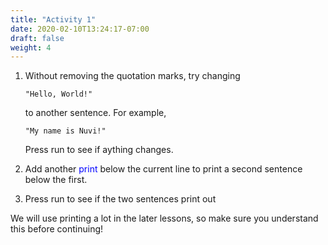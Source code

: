 ```yaml
---
title: "Activity 1"
date: 2020-02-10T13:24:17-07:00
draft: false
weight: 4
---
```


1. Without removing the quotation marks, try changing 
    ```
    "Hello, World!"
    ```
    to another sentence. For example, 

    ```
    "My name is Nuvi!"
    ```

    Press run to see if aything changes. 

2. Add another <font color="blue">print</font> below the current line to print a second sentence below the first. 

3. Press run to see if the two sentences print out

We will use printing a lot in the later lessons, so make sure you understand this before continuing! 
